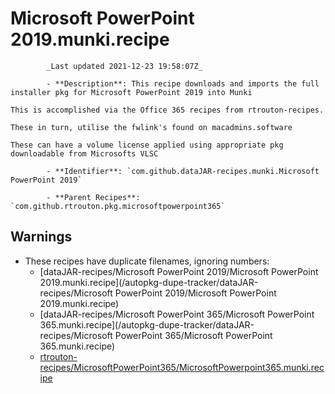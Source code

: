 # Microsoft PowerPoint 2019.munki.recipe

            _Last updated 2021-12-23 19:58:07Z_

            - **Description**: This recipe downloads and imports the full installer pkg for Microsoft PowerPoint 2019 into Munki

	This is accomplished via the Office 365 recipes from rtrouton-recipes.

    These in turn, utilise the fwlink's found on macadmins.software

    These can have a volume license applied using appropriate pkg downloadable from Microsofts VLSC

            - **Identifier**: `com.github.dataJAR-recipes.munki.Microsoft PowerPoint 2019`

            - **Parent Recipes**: `com.github.rtrouton.pkg.microsoftpowerpoint365`

## Warnings

- These recipes have duplicate filenames, ignoring numbers:
    - [dataJAR-recipes/Microsoft PowerPoint 2019/Microsoft PowerPoint 2019.munki.recipe](/autopkg-dupe-tracker/dataJAR-recipes/Microsoft PowerPoint 2019/Microsoft PowerPoint 2019.munki.recipe)
    - [dataJAR-recipes/Microsoft PowerPoint 365/Microsoft PowerPoint 365.munki.recipe](/autopkg-dupe-tracker/dataJAR-recipes/Microsoft PowerPoint 365/Microsoft PowerPoint 365.munki.recipe)
    - [rtrouton-recipes/MicrosoftPowerPoint365/MicrosoftPowerpoint365.munki.recipe](/autopkg-dupe-tracker/rtrouton-recipes/MicrosoftPowerPoint365/MicrosoftPowerpoint365.munki.recipe)